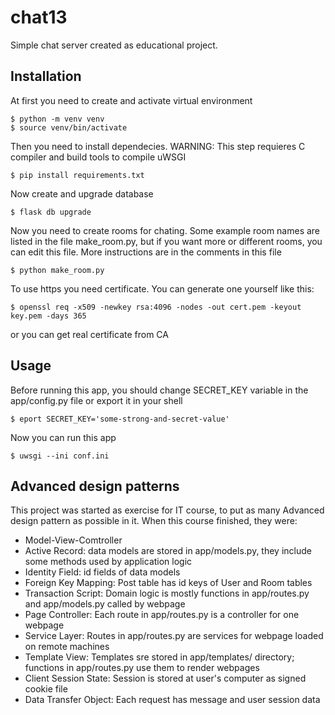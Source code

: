 # chat13
Simple chat server created as educational project.

Installation
-
At first you need to create and activate virtual environment

    $ python -m venv venv
    $ source venv/bin/activate

Then you need to install dependecies. WARNING: This step requieres C compiler and build tools to compile uWSGI

    $ pip install requirements.txt

Now create and upgrade database

    $ flask db upgrade

Now you need to create rooms for chating.
Some example room names are listed in the file make_room.py, but if you want more or different rooms,
you can edit this file. More instructions are in the comments in this file

    $ python make_room.py

To use https you need certificate. You can generate one yourself like this:

    $ openssl req -x509 -newkey rsa:4096 -nodes -out cert.pem -keyout key.pem -days 365

or you can get real certificate from CA

Usage
-
Before running this app, you should change SECRET_KEY variable in the app/config.py file
or export it in your shell

    $ eport SECRET_KEY='some-strong-and-secret-value'

Now you can run this app

    $ uwsgi --ini conf.ini

Advanced design patterns
-
This project was started as exercise for IT course, to put as many Advanced design pattern as possible in it.
When this course finished, they were:
* Model-View-Comtroller
* Active Record: data models are stored in app/models.py, they include some methods used by application logic
* Identity Field: id fields of data models
* Foreign Key Mapping: Post table has id keys of User and Room tables
* Transaction Script: Domain logic is mostly functions in app/routes.py and app/models.py called by webpage
* Page Controller: Each route in app/routes.py is a controller for one webpage
* Service Layer: Routes in app/routes.py are services for webpage loaded on remote machines
* Template View: Templates sre stored in app/templates/ directory; functions in app/routes.py use them to render webpages
* Client Session State: Session is stored at user's computer as signed cookie file
* Data Transfer Object: Each request has message and user session data

